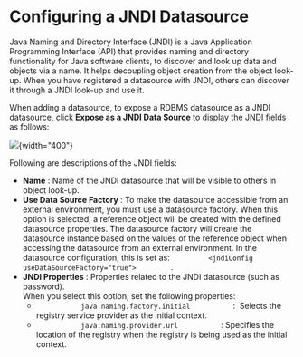 # Configuring a JNDI Datasource

Java Naming and Directory Interface (JNDI) is a Java Application
Programming Interface (API) that provides naming and directory
functionality for Java software clients, to discover and look up data
and objects via a name. It helps decoupling object creation from the
object look-up. When you have registered a datasource with JNDI, others
can discover it through a JNDI look-up and use it.

When adding a datasource, to expose a RDBMS datasource as a JNDI
datasource, click **Expose as a JNDI Data Source** to display the JNDI
fields as follows:

![](attachments/53125520/53287618.png){width="400"}

Following are descriptions of the JNDI fields:

-   **Name** : Name of the JNDI datasource that will be visible to
    others in object look-up.
-   **Use Data Source Factory** : To make the datasource accessible from
    an external environment, you must use a datasource factory. When
    this option is selected, a reference object will be created with the
    defined datasource properties. The datasource factory will create
    the datasource instance based on the values of the reference object
    when accessing the datasource from an external environment. In the
    datasource configuration, this is set as:
    `          <jndiConfig useDataSourceFactory="true">         ` .
-   **JNDI Properties** : Properties related to the JNDI datasource
    (such as password).  
    When you select this option, set the following properties:  
    -   `            java.naming.factory.initial           ` :  Selects
        the registry service provider as the initial context.
    -   `            java.naming.provider.url           ` : Specifies
        the location of the registry when the registry is being used as
        the initial context.
